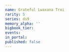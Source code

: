 ```yaml
---
name: Grateful Lwaxana Troi
rarity: 5
series: ds9
memory_alpha: ''
bigbook_tier:
events:
in_portal:
published: false
---
```

